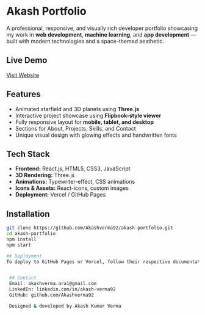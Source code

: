 #  Akash Portfolio

A professional, responsive, and visually rich developer portfolio showcasing my work in **web development**, **machine learning**, and **app development** — built with modern technologies and a space-themed aesthetic.

##  Live Demo
 [Visit Website](https://akash-portfolio-rose.vercel.app/)

##  Features

-  Animated starfield and 3D planets using **Three.js**
-  Interactive project showcase using **Flipbook-style viewer**
-  Fully responsive layout for **mobile, tablet, and desktop**
-  Sections for About, Projects, Skills, and Contact
-  Unique visual design with glowing effects and handwritten fonts

##  Tech Stack

- **Frontend:** React.js, HTML5, CSS3, JavaScript
- **3D Rendering:** Three.js
- **Animations:** Typewriter-effect, CSS animations
- **Icons & Assets:** React-icons, custom images
- **Deployment:** Vercel / GitHub Pages


##  Installation

```bash
git clone https://github.com/Akashverma92/akash-portfolio.git
cd akash-portfolio
npm install
npm start

## Deployment
To deploy to GitHub Pages or Vercel, follow their respective documentation. This portfolio is optimized for static hosting.


 ## Contact
 Email: akashverma.ara1@gmail.com
 LinkedIn: linkedin.com/in/akash-verma92
 GitHub: github.com/Akashverma92

 Designed & developed by Akash Kumar Verma




